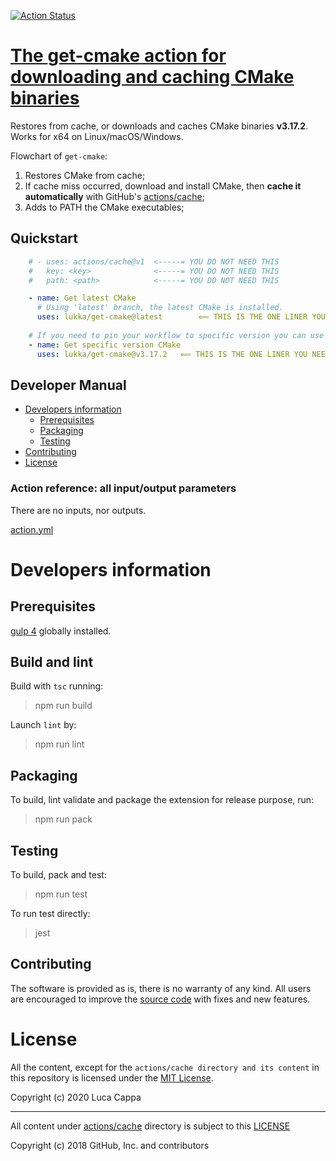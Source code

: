 [![Action Status](https://github.com/lukka/get-cmake/workflows/build-test/badge.svg)](https://github.com/lukka/get-cmake/actions)

# [The **get-cmake** action for downloading and caching CMake binaries](https://github.com/marketplace/actions/run-cmake)

Restores from cache, or downloads and caches CMake binaries **v3.17.2**.
Works for x64 on Linux/macOS/Windows.

Flowchart of `get-cmake`:
  1. Restores CMake from cache;
  1. If cache miss occurred, download and install CMake, then **cache it automatically** with GitHub's [actions/cache](https://github.com/actions/cache);
  1. Adds to PATH the CMake executables;

## <a id='quickstart'>Quickstart</a>

```yaml
    # - uses: actions/cache@v1  <-----= YOU DO NOT NEED THIS
    #   key: <key>              <-----= YOU DO NOT NEED THIS
    #   path: <path>            <-----= YOU DO NOT NEED THIS

    - name: Get latest CMake
      # Using 'latest' branch, the latest CMake is installed.
      uses: lukka/get-cmake@latest        ⟸ THIS IS THE ONE LINER YOU NEED
          
    # If you need to pin your workflow to specific version you can use the 'tag'.
    - name: Get specific version CMake
      uses: lukka/get-cmake@v3.17.2   ⟸ THIS IS THE ONE LINER YOU NEED
```

 ## Developer Manual
 * [Developers information](#developers-information)
   * [Prerequisites](#prerequisites)
   * [Packaging](#packaging)
   * [Testing](#testing)
  * [Contributing](#contributing)
  * [License](#license)

### <a id='reference'>Action reference: all input/output parameters</a>

There are no inputs, nor outputs.

[action.yml](https://github.com/lukka/get-cmake/blob/master/action.yml)

# Developers information

## Prerequisites
[gulp 4](https://www.npmjs.com/package/gulp4) globally installed.

## Build and lint
Build with `tsc` running:

 > npm run build

Launch `lint` by:

 > npm run lint

## Packaging
To build, lint validate and package the extension for release purpose, run:

  > npm run pack

## Testing

To build, pack and test:
 
 > npm run test

 To run test directly:
 
 > jest

## <a id='contributing'>Contributing</a>

The software is provided as is, there is no warranty of any kind. All users are encouraged to improve the [source code](https://github.com/lukka/get-cmake) with fixes and new features.

# License
All the content, except for the `actions/cache directory and its content` in this repository is licensed under the [MIT License](LICENSE.txt).

Copyright (c) 2020 Luca Cappa

<hr>

All content under [actions/cache](./actions/cache) directory is subject to this [LICENSE](./actions/cache/LICENSE)

Copyright (c) 2018 GitHub, Inc. and contributors
